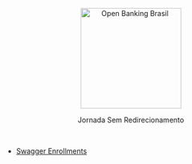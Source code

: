 <p align="center">
    <img width="200px" src="https://user-images.githubusercontent.com/66042/186520578-30b9fe50-3fd5-4194-9a8f-fcc0dfc52e15.png" align="center" alt="Open Banking Brasil" />
    <p align="center">
        Jornada Sem Redirecionamento
    </p>
</p>


<br/>


- [Swagger Enrollments](https://github.com/nic/no-redirect/blob/main/swagger-apis/enrollments/1.0.0-beta.1.yml](https://raw.githubusercontent.com/nic/no-redirect/main/swagger-apis/enrollments/1.0.0-beta.1.yml)https://raw.githubusercontent.com/nic/no-redirect/main/swagger-apis/enrollments/1.0.0-beta.1.yml) 

